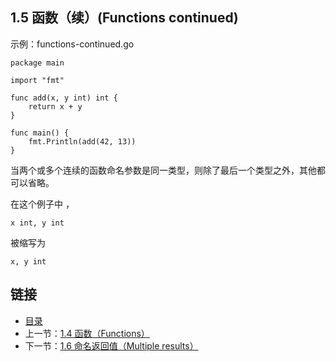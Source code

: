 ## 1.5 函数（续）(Functions continued)

示例：functions-continued.go

	package main

	import "fmt"

	func add(x, y int) int {
		return x + y
	}

	func main() {
		fmt.Println(add(42, 13))
	}

当两个或多个连续的函数命名参数是同一类型，则除了最后一个类型之外，其他都可以省略。

在这个例子中 ，

	x int, y int
被缩写为

	x, y int

## 链接
* [目录](https://github.com/gnefiy/go-zh/blob/master/tour/directory.md)
* 上一节：[1.4 函数（Functions）](https://github.com/gnefiy/go-zh/blob/master/tour/01.04.md)
* 下一节：[1.6 命名返回值（Multiple results）](https://github.com/gnefiy/go-zh/blob/master/tour/01.06.md)
